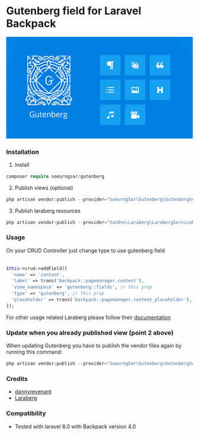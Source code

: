 # Gutenberg field for Laravel Backpack

![Gutenberg field for Laravel Backpack](screenshot/screenshot.png?raw=true)
### Installation
1. Install
```php
composer require soeurngsar/gutenberg
```
2. Publish views (optional)
```php
php artisan vendor:publish --provider="SoeurngSar\Gutenberg\GutenbergServiceProvider"
```
3. Publish laraberg resources
```php
php artisan vendor:publish --provider="VanOns\Laraberg\LarabergServiceProvider"
```
### Usage
On your CRUD Controller just change type to use gutenberg field
```php

$this->crud->addField([
  'name' => 'content',
  'label' => trans('backpack::pagemanager.content'),
  'view_namespace' => 'gutenberg::fields', // this prop
  'type' => 'gutenberg', // this prop
  'placeholder' => trans('backpack::pagemanager.content_placeholder'),
]);
```

For other usage related Laraberg please follow their [documentation](https://github.com/VanOns/laraberg)

### Update when you already published view (point 2 above)
When updating Gutenberg you have to publish the vendor files again by running this command:

```php
php artisan vendor:publish --provider="SoeurngSar\Gutenberg\GutenbergServiceProvider" --tag=views --force
```
### Credits

 * [dannyrevenant](https://github.com/dannyrevenant)
 * [Laraberg](https://github.com/VanOns/laraberg)

### Compatibility
* Tested with laravel 8.0 with Backpack version 4.0
